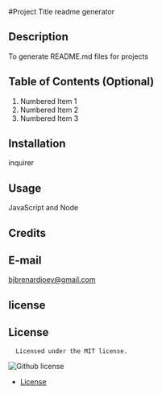  
  #Project Title
  readme generator

  ## Description
  To generate README.md files for projects

  ## Table of Contents (Optional)
  1. Numbered Item 1
  2. Numbered Item 2
  3. Numbered Item 3

  ## Installation
  inquirer
  ## Usage
  JavaScript and Node
  ## Credits

  ## E-mail
  bjbrenardjoey@gmail.com
  
  ## license
  ## License
    
      Licensed under the MIT license.
  ![Github license](https://img.shields.io/badge/license-MIT-yellowgreen.svg)
  
* [License](#license)

